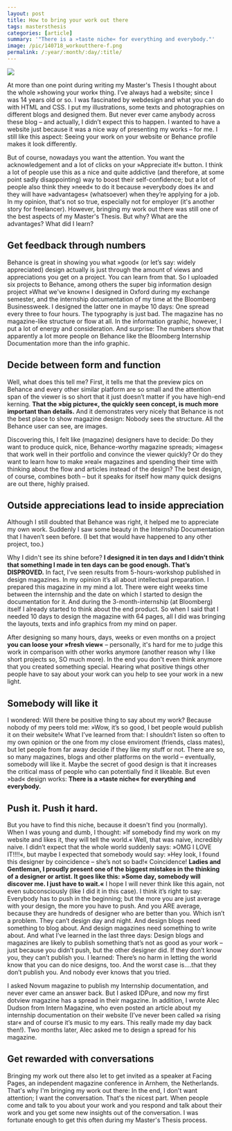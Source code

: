 ```yaml
---
layout: post
title: How to bring your work out there
tags: mastersthesis
categories: [article]
summary: '"There is a »taste niche« for everything and everybody."'
image: /pic/140718_workoutthere-f.png
permalink: /:year/:month/:day/:title/
---
```


![](/pic/140718_workoutthere-f.png)

At more than one point during writing my Master's Thesis I thought about the whole »showing your work« thing. I’ve always had a website; since I was 14 years old or so. I was fascinated by webdesign and what you can do with HTML and CSS. I put my illustrations, some texts and photographies on different blogs and designed them. But never ever came anybody across these blog – and actually, I didn’t expect this to happen. I wanted to have a website just because it was a nice way of presenting my works – for me. I still like this aspect: Seeing your work on your website or Behance profile makes it look differently.

But of course, nowadays you want the attention. You want the acknowledgement and a lot of clicks on your »Appreciate it!« button. I think a lot of people use this as a nice and quite addictive (and therefore, at some point sadly disappointing) way to boost their self-confidence; but a lot of people also think they »need« to do it because »everybody does it« and they will have »advantages« (whatsoever) when they’re applying for a job. In my opinion, that's not so true, especially not for employer (it's another story for freelancer). However, bringing my work out there was still one of the best aspects of my Master's Thesis. But why? What are the advantages? What did I learn?

## Get feedback through numbers

Behance is great in showing you what »good« (or let’s say: widely appreciated) design actually is just through the amount of views and appreciations you get on a project. You can learn from that. So I uploaded six projects to Behance, among others the super big information design project »What we've known« I designed in Oxford during my exchange semester, and the internship documentation of my time at the Bloomberg Businessweek. I designed the latter one in maybe 10 days: One spread every three to four hours. The typography is just bad. The magazine has no magazine-like structure or flow at all. In the information graphic, however, I put a lot of energy and consideration. And surprise: The numbers show that apparently a lot more people on Behance like the Bloomberg Internship Documentation more than the info graphic.

## Decide between form and function

Well, what does this tell me? First, it tells me that the preview pics on Behance and every other similar platform are so small and the attention span of the viewer is so short that it just doesn’t matter if you have high-end kerning. **That the »big picture«, the quickly seen concept, is much more important than details.** And it demonstrates very nicely that Behance is not the best place to show magazine design: Nobody sees the structure. All the Behance user can see, are images.

Discovering this, I felt like (magazine) designers have to decide: Do they want to produce quick, nice, Behance-worthy magazine spreads; »images« that work well in their portfolio and convince the viewer quickly? Or do they want to learn how to make »real« magazines and spending their time with thinking about the flow and articles instead of the design? The best design, of course, combines both – but it speaks for itself how many quick designs are out there, highly praised.

## Outside appreciations lead to inside appreciation

Although I still doubted that Behance was right, it helped me to appreciate my own work. Suddenly I saw some beauty in the Internship Documentation that I haven’t seen before.  (I bet that would have happened to any other project, too.)

Why I didn't see its shine before? **I designed it in ten days and I didn’t think that something I made in ten days can be good enough. That’s DISPROVED.** In fact, I’ve seen results from 5-hours-workshop published in design magazines. In my opinion it’s all about intellectual preparation. I prepared this magazine in my mind a lot. There were eight weeks time between the internship and the date on which I started to design the documentation for it. And during the 3-month-internship (at Bloomberg) itself I already started to think about the end product. So when I said that I needed 10 days to design the magazine with 64 pages, all I did was bringing the layouts, texts and info graphics from my mind on paper.

After designing so many hours, days, weeks or even months on a project **you can loose your »fresh view«** – personally, it's hard for me to judge this work in comparison with other works anymore (another reason why I like short projects so, SO much more). In the end you don't even think anymore that you created something special. Hearing what positive things other people have to say about your work can you help to see your work in a new light.

## Somebody will like it

I wondered: Will there be positive thing to say about my work? Because nobody of my peers told me: »Wow, it’s so good, I bet people would publish it on their website!« What I’ve learned from that: I shouldn’t listen so often to my own opinion or the one from my close enviroment (friends, class mates), but let people from far away decide if they like my stuff or not. There are so, so many magazines, blogs and other platforms on the world – eventually, somebody will like it. Maybe the secret of good design is that it increases the critical mass of people who can potentially find it likeable. But even »bad« design works: **There is a »taste niche« for everything and everybody.**

## Push it. Push it hard.

But you have to find this niche, because it doesn't find you (normally). When I was young and dumb, I thought: »If somebody find my work on my website and likes it, they will tell the world.« Well, that was naive, incredibly naive. I didn’t expect that the whole world suddenly says: »OMG I LOVE IT!!!!«, but maybe I expected that somebody would say: »Hey look, I found this designer by coincidence – she’s not so bad!« Coincidence! **Ladies and Gentleman, I proudly present one of the biggest mistakes in the thinking of a designer or artist. It goes like this: »Some day, somebody will discover me. I just have to wait.«** I hope I will never think like this again, not even subconsciously (like I did it in this case). I think it’s right to say: Everybody has to push in the beginning; but the more you are just average with your design, the more you have to push. And you ARE average, because they are hundreds of designer who are better than you. Which isn’t a problem. They can’t design day and night. And design blogs need something to blog about. And design magazines need something to write about. And what I’ve learned in the last three days: Design blogs and magazines are likely to publish something that’s not as good as your work – just because you didn’t push, but the other designer did. If they don’t know you, they can’t publish you. I learned: There’s no harm in letting the world know that you can do nice designs, too. And the worst case is….that they don’t publish you. And nobody ever knows that you tried.

I asked Novum magazine to publish my Internship documentation, and never ever came an answer back. But I asked IDPure, and now my first dotview magazine has a spread in their magazine. In addition, I wrote Alec Dudson from Intern Magazine, who even posted an article about my internship documentation on their website (I’ve never been called »a rising star« and of course it’s music to my ears. This really made my day back then!). Two months later, Alec asked me to design a spread for his magazine.

## Get rewarded with conversations

Bringing my work out there also let to get invited as a speaker at Facing Pages, an independent magazine conference in Arnhem, the Netherlands. That's why I'm bringing my work out there: In the end, I don't want attention; I want the conversation. That's the nicest part. When people come and talk to you about your work and you respond and talk about their work and you get some new insights out of the conversation. I was fortunate enough to get this often during my Master's Thesis process.

